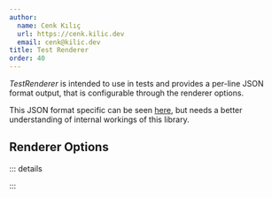 ```yaml
---
author:
  name: Cenk Kılıç
  url: https://cenk.kilic.dev
  email: cenk@kilic.dev
title: Test Renderer
order: 40
---
```


_TestRenderer_ is intended to use in tests and provides a per-line JSON format output, that is configurable through the renderer options.

This JSON format specific can be seen [here](/api/classes/TestRendererEvent.html), but needs a better understanding of internal workings of this library.

<!-- more -->

## Renderer Options

::: details

<!-- @include: ../api/interfaces/TestRendererOptions.md -->

:::
